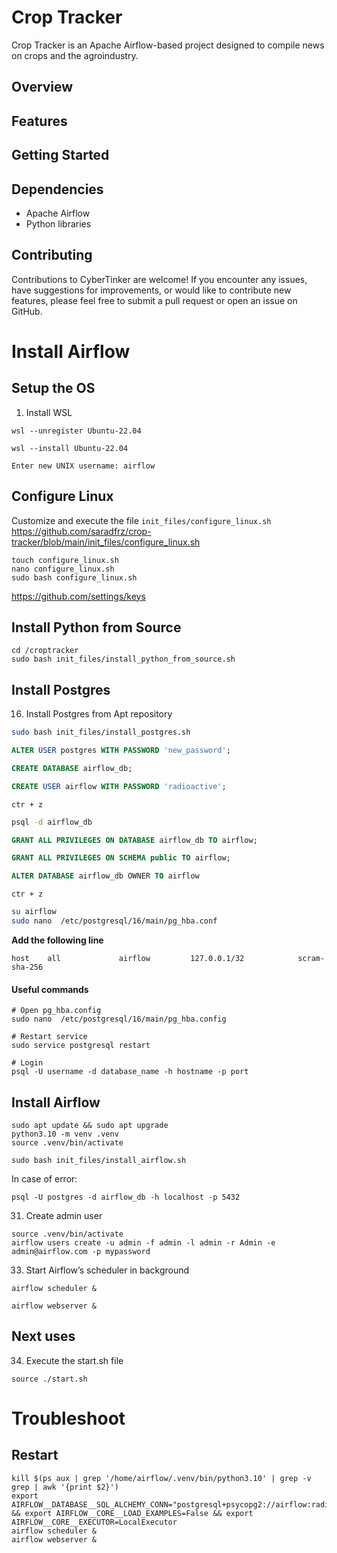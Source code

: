 # Crop Tracker

Crop Tracker is an Apache Airflow-based project designed to compile news on crops and the agroindustry.

## Overview

## Features

## Getting Started

## Dependencies

- Apache Airflow
- Python libraries

## Contributing

Contributions to CyberTinker are welcome! If you encounter any issues, have suggestions for improvements, or would like to contribute new features, please feel free to submit a pull request or open an issue on GitHub.


# Install Airflow

## Setup the OS

1. Install WSL <br>
```
wsl --unregister Ubuntu-22.04
```
```
wsl --install Ubuntu-22.04
```
```
Enter new UNIX username: airflow
```


## Configure Linux 
Customize and execute the file `init_files/configure_linux.sh` <br>
https://github.com/saradfrz/crop-tracker/blob/main/init_files/configure_linux.sh <br>
```
touch configure_linux.sh
nano configure_linux.sh
sudo bash configure_linux.sh
```
https://github.com/settings/keys

## Install Python from Source
```
cd /croptracker
sudo bash init_files/install_python_from_source.sh
```

## Install Postgres
16. Install Postgres from Apt repository<br>

```bash 
sudo bash init_files/install_postgres.sh
```

```sql
ALTER USER postgres WITH PASSWORD 'new_password';
```
```sql
CREATE DATABASE airflow_db;
```
```sql
CREATE USER airflow WITH PASSWORD 'radioactive';
```
`ctr + z` <br>
```bash
psql -d airflow_db
```
```sql
GRANT ALL PRIVILEGES ON DATABASE airflow_db TO airflow;
```
```sql
GRANT ALL PRIVILEGES ON SCHEMA public TO airflow;
```
```sql
ALTER DATABASE airflow_db OWNER TO airflow
```
`ctr + z`<br>
```bash
su airflow
sudo nano  /etc/postgresql/16/main/pg_hba.conf
```
**Add the following line** <br>
```
host    all             airflow         127.0.0.1/32            scram-sha-256
```
#### Useful commands <br>
```
# Open pg_hba.config
sudo nano  /etc/postgresql/16/main/pg_hba.config
```
```
# Restart service
sudo service postgresql restart
```
```
# Login
psql -U username -d database_name -h hostname -p port
```

## Install Airflow

```
sudo apt update && sudo apt upgrade
python3.10 -m venv .venv
source .venv/bin/activate
```
```
sudo bash init_files/install_airflow.sh
```

In case of error:
```
psql -U postgres -d airflow_db -h localhost -p 5432
```

31. Create admin user <br>
```
source .venv/bin/activate
airflow users create -u admin -f admin -l admin -r Admin -e admin@airflow.com -p mypassword
```

33. Start Airflow’s scheduler in background <br>
```
airflow scheduler &
```
```
airflow webserver &
```

## Next uses

34. Execute the start.sh file
```
source ./start.sh
```

# Troubleshoot <br>

## Restart
```
kill $(ps aux | grep '/home/airflow/.venv/bin/python3.10' | grep -v grep | awk '{print $2}')
export AIRFLOW__DATABASE__SQL_ALCHEMY_CONN="postgresql+psycopg2://airflow:radioactive@localhost:5432/airflow_db" && export AIRFLOW__CORE__LOAD_EXAMPLES=False && export AIRFLOW__CORE__EXECUTOR=LocalExecutor
airflow scheduler &
airflow webserver &
```
